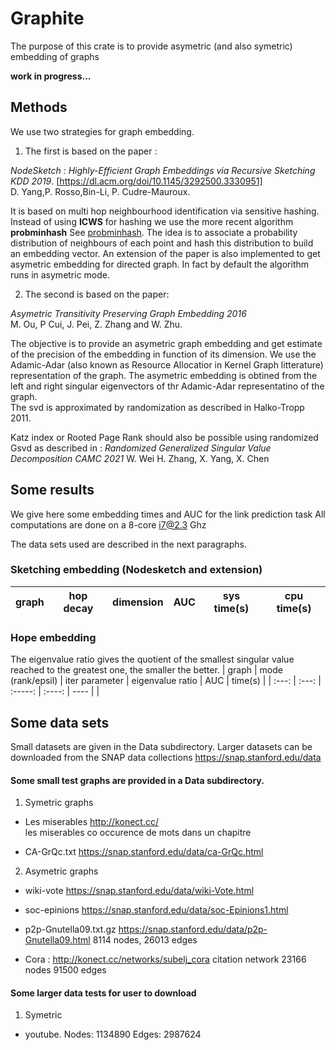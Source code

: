 # Graphite

The purpose of this crate is to provide asymetric (and also symetric) embedding of graphs

**work in progress...**
## Methods

We use two strategies for graph embedding.
1. The first is based on the paper : 

*NodeSketch : Highly-Efficient Graph Embeddings via Recursive Sketching KDD 2019*.  [https://dl.acm.org/doi/10.1145/3292500.3330951]  
    D. Yang,P. Rosso,Bin-Li, P. Cudre-Mauroux. 

It is based on multi hop neighbourhood identification via sensitive hashing.  
Instead of using **ICWS** for hashing we use the more recent algorithm **probminhash** See [probminhash](https://arxiv.org/abs/1911.00675).
The idea is to associate a probability distribution of neighbours of each point and hash this distribution to build an embedding vector.
An extension of the paper is also implemented to get asymetric embedding for directed graph. In fact by default the algorithm runs in
asymetric mode.

2. The second is based on the paper:
   
*Asymetric Transitivity Preserving Graph Embedding 2016*  
    M. Ou, P Cui, J. Pei, Z. Zhang and W. Zhu.

The objective is to provide an asymetric graph embedding and get estimate of the precision of the embedding in function of its dimension.
We use the Adamic-Adar (also known as Resource Allocatior in Kernel Graph litterature) representation of the graph.
The asymetric embedding is obtined from the left and right singular eigenvectors of thr Adamic-Adar representatino of the graph.  
The svd is approximated by randomization as described in Halko-Tropp 2011. 

Katz index or Rooted Page Rank should also be possible using randomized Gsvd as described in :
 *Randomized Generalized Singular Value Decomposition CAMC 2021*
    W. Wei H. Zhang, X. Yang, X. Chen

## Some results

We give here some embedding times and AUC for the link prediction task
All computations are done on a 8-core i7@2.3 Ghz

The data sets used are described in the next paragraphs.
### Sketching embedding (Nodesketch and extension)

|  graph      |  hop decay   | dimension  | AUC      | sys time(s) |  cpu time(s) |
|  :---:      | :---:        |  :-----:   |  :----:  |  ----       |  ----------  |


### Hope embedding

The eigenvalue ratio gives the quotient of the smallest singular value reached to the greatest one, the smaller the better.
|  graph  | mode (rank/epsil) | iter parameter | eigenvalue ratio |  AUC    | time(s) |
|  :---:  |    :---:          |  :-----:       |  :----:          |  ----   |         |

## Some data sets



Small datasets are given in the Data subdirectory. Larger datasets can 
be downloaded from the SNAP data collections <https://snap.stanford.edu/data>



#### Some small test graphs are provided in a Data subdirectory.


1. Symetric graphs 

* Les miserables  <http://konect.cc/>   
    les miserables  co occurence de mots dans un chapitre

* CA-GrQc.txt       <https://snap.stanford.edu/data/ca-GrQc.html>

2. Asymetric graphs
   
*   wiki-vote               <https://snap.stanford.edu/data/wiki-Vote.html>
*   soc-epinions            <https://snap.stanford.edu/data/soc-Epinions1.html>
*   p2p-Gnutella09.txt.gz   <https://snap.stanford.edu/data/p2p-Gnutella09.html>
        8114 nodes, 26013 edges
   
* Cora : <http://konect.cc/networks/subelj_cora>
        citation network 23166 nodes 91500 edges

#### Some larger data tests for user to download

1. Symetric 

* youtube.  Nodes: 1134890 Edges: 2987624